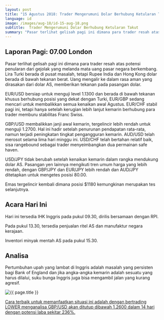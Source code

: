 ```yaml
---
layout: post
title: "15 Agustus 2018: Trader Mengerumuni Dolar Berhubung Ketularan Takut"
language: id
image: /images/aug-18/id-15-aug-18.png
subtitle:  Trader Mengerumuni Dolar Berhubung Ketularan Takut
summary: "Pasar terlihat gelisah pagi ini dimana para trader resah atas potensi penularan dari gejolak yang melanda mata uang pasar negara berkembang"
---
```

## Laporan Pagi: 07.00 London

Pasar terlihat gelisah pagi ini dimana para trader resah atas potensi penularan dari gejolak yang melanda mata uang pasar negara berkembang. Lira Turki berada di pusat masalah, tetapi Rupee India dan Hong Kong dolar berada di bawah tekanan berat. Uang mengalir ke dalam rasa aman yang dirasakan dari dolar AS, memberikan tekanan pada pasangan dolar.

EUR/USD bersiap untuk menguji level 1.1300 dan berada di bawah tekanan khusus berhubung posisi yang dekat dengan Turki, EUR/GBP sedang mencari untuk membalikkan semua kenaikan awal Agustus. EUR/CHF stabil pagi ini, tetapi hanya setelah kerugian lebih lanjut kemarin berhubung para trader memburu stabilitas Franc Swiss.

GBP/USD membalikkan janji awal kemarin, tergelincir lebih rendah untuk menguji 1.2700. Hal ini hadir setelah penurunan pendapatan rata-rata, namun terjadi peningkatan tingkat pengangguran kemarin. AUD/USD telah merosot selama lima hari minggu ini. USD/CHF telah bertahan relatif baik, sisa rangebound sebagai trader menyeimbangkan dua permainan safe haven.

USD/JPY tidak berubah setelah kenaikan kemarin dalam rangka mendukung dolar AS. Pasangan yen lainnya mengikuti tren umum harga yang lebih rendah, dengan GBP/JPY dan EUR/JPY lebih rendah dan AUD/JPY ditetapkan untuk mengetes posisi 80.00.

Emas tergelincir kembali dimana posisi $1180 kemungkinan merupakan tes selanjutnya.

## Acara Hari Ini

Hari ini tersedia IHK Inggris pada pukul 09.30, dirilis bersamaan dengan RPI.

Pada pukul 13.30, tersedia penjualan ritel AS dan manufaktur negara kerajaan.

Inventori minyak mentah AS pada pukul 15.30.

## Analisa

Pertumbuhan upah yang lambat di Inggris adalah masalah yang persisten bagi Bank of England dan jika angka-angka kemarin adalah sesuatu yang harus dilalui, suku bunga Inggris juga bisa mengambil jalan yang kurang agresif.

<img src="{{ site.url }}/images/aug-18/id-15-aug-18.png" alt="{{ page.title }}" title="{{ page.title }}">

<a href="%LINK%%currency=USD&market=forex&underlying=frxGBPUSD&formname=higherlower&duration_amount=14&duration_units=d&amount=10&amount_type=stake&expiry_type=duration&barrier=1.2600" target="_blank">Cara terbaik untuk memanfaatkan situasi ini adalah dengan bertrading LOWER menganalisa GBP/USD akan ditutup dibawah 1.2600 dalam 14 hari dengan potensi laba sekitar 236%.</a>
